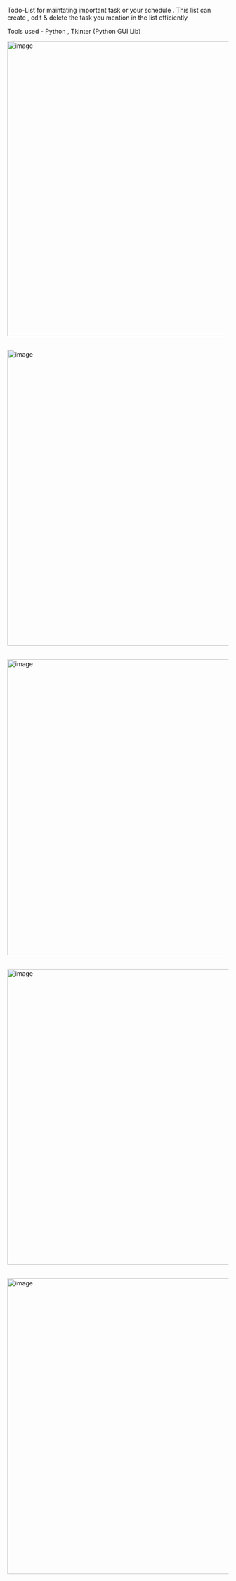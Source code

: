 Todo-List for maintating important task or your schedule . This list can create , edit & delete the task you mention in the list efficiently 

Tools used - Python , Tkinter (Python GUI Lib)

<img width="671" alt="image" src="https://github.com/insatiable-apex/Codsoft-Internship/assets/77205366/b908eb27-9ebe-4c69-b0a8-8bcbc3e2153e"><br /><br />

<img width="673" alt="image" src="https://github.com/insatiable-apex/Codsoft-Internship/assets/77205366/cac986e8-c2a7-4b9d-a95f-2f6dc6f5e432"><br /> <br />

<img width="673" alt="image" src="https://github.com/insatiable-apex/Codsoft-Internship/assets/77205366/9480b352-76f8-4119-883e-6df36beedb8a"><br /> <br />

<img width="673" alt="image" src="https://github.com/insatiable-apex/Codsoft-Internship/assets/77205366/d967fad1-00af-4836-9d46-0377b2b818d3"><br /> <br /> 

<img width="672" alt="image" src="https://github.com/insatiable-apex/Codsoft-Internship/assets/77205366/6765e4fa-6ef4-410b-b513-f52c752190d1"><br /><br />




